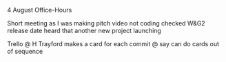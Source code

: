 4 August Office-Hours

Short meeting as I was making pitch video not coding
checked W&G2 release date
heard that another new project launching

Trello
@ H Trayford makes a card for each commit
@ say can do cards out of sequence
